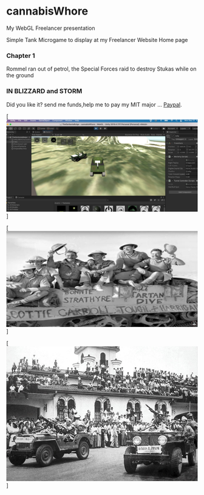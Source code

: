 # cannabisWhore

My WebGL Freelancer presentation 

Simple Tank Microgame to display at my Freelancer Website Home page 


### Chapter 1 

Rommel ran out of petrol, the Special Forces raid to destroy Stukas while on the ground


### IN BLIZZARD and STORM

Did you like it? send me funds,help me to pay my MIT major  ... [Paypal](https://www.paypal.me/gospelOfLuke/25).

[![in blizzard and storm ... ](https://raw.githubusercontent.com/rgarro/cannabisWhore/main/ma4tankgame.png)]

[![in blizzard and storm ... ](https://raw.githubusercontent.com/rgarro/cannabisWhore/main/tartan.PNG)]

[![the Falklands are Brithish ... ](https://raw.githubusercontent.com/rgarro/cannabisWhore/main/victoria53.jpeg)]

